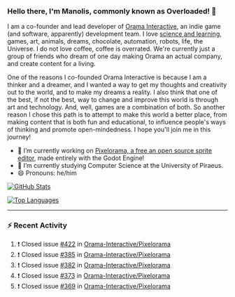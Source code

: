 ### Hello there, I'm Manolis, commonly known as Overloaded! 👋
I am a co-founder and lead developer of [Orama Interactive](https://www.orama-interactive.com/), an indie game (and software, apparently) development team. I love [science and learning](https://github.com/OverloadedOrama/KnowledgeBase), games, art, animals, dreams, chocolate, automation, robots, life, the Universe. I do not love coffee, coffee is overrated. We're currently just a group of friends who dream of one day making Orama an actual company, and create content for a living.

One of the reasons I co-founded Orama Interactive is because I am a thinker and a dreamer, and I wanted a way to get my thoughts and creativity out to the world, and to make my dreams a reality. I also think that one of the best, if not the best, way to change and improve this world is through art and technology. And, well, games are a combination of both. So another reason I chose this path is to attempt to make this world a better place, from making content that is both fun and educational, to influence people's ways of thinking and promote open-mindedness. I hope you'll join me in this journey!

- 🔭 I’m currently working on [Pixelorama, a free an open source sprite editor](https://github.com/Orama-Interactive/Pixelorama), made entirely with the Godot Engine!
- 🌱 I’m currently studying Computer Science at the University of Piraeus.
- 😄 Pronouns: he/him

[![GitHub Stats](https://github-readme-stats.vercel.app/api/?username=OverloadedOrama&show_icons=true&theme=merko)](https://github.com/anuraghazra/github-readme-stats)

[![Top Languages](https://github-readme-stats.vercel.app/api/top-langs/?username=OverloadedOrama&layout=compact&theme=merko)](https://github.com/anuraghazra/github-readme-stats)

---

### :zap: Recent Activity

<!--START_SECTION:activity-->
1. ❗️ Closed issue [#422](https://github.com/Orama-Interactive/Pixelorama/issues/422) in [Orama-Interactive/Pixelorama](https://github.com/Orama-Interactive/Pixelorama)
2. ❗️ Closed issue [#385](https://github.com/Orama-Interactive/Pixelorama/issues/385) in [Orama-Interactive/Pixelorama](https://github.com/Orama-Interactive/Pixelorama)
3. ❗️ Closed issue [#382](https://github.com/Orama-Interactive/Pixelorama/issues/382) in [Orama-Interactive/Pixelorama](https://github.com/Orama-Interactive/Pixelorama)
4. ❗️ Closed issue [#373](https://github.com/Orama-Interactive/Pixelorama/issues/373) in [Orama-Interactive/Pixelorama](https://github.com/Orama-Interactive/Pixelorama)
5. ❗️ Closed issue [#369](https://github.com/Orama-Interactive/Pixelorama/issues/369) in [Orama-Interactive/Pixelorama](https://github.com/Orama-Interactive/Pixelorama)
<!--END_SECTION:activity-->

<!--
**OverloadedOrama/OverloadedOrama** is a ✨ _special_ ✨ repository because its `README.md` (this file) appears on your GitHub profile.

Here are some ideas to get you started:

- 👯 I’m looking to collaborate on ...
- 🤔 I’m looking for help with ...
- 💬 Ask me about ...
- 📫 How to reach me: ...
- ⚡ Fun fact: ...
-->
